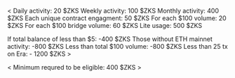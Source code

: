 < Daily activity:  20 $ZKS
Weekly activity:  100 $ZKS
Monthly activity:  400 $ZKS
Each unique contract engagment:  50 $ZKS
For each $100 volume:  20 $ZKS For each $100 bridge volume:  60 $ZKS
Lite usage:  500 $ZKS

If total balance of less than $5:  -400 $ZKS
Those without ETH mainnet activity:  -800 $ZKS
Less than total $100 volume:  -800 $ZKS
Less than 25 tx on Era:  - 1200 $ZKS >

< Minimum requred to be eligible:  400 $ZKS >
